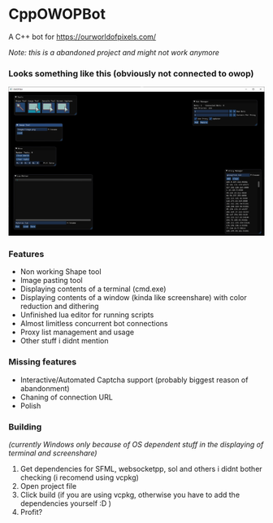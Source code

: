 # CppOWOPBot
A C++ bot for https://ourworldofpixels.com/

*Note: this is a abandoned project and might not work anymore*

### Looks something like this (obviously not connected to owop)

![Screenshot](https://github.com/SeeSoftware/CppOWOPBot/blob/master/screenshot.png?raw=true "Screenshot")

### Features
* Non working Shape tool
* Image pasting tool
* Displaying contents of a terminal (cmd.exe)
* Displaying contents of a window (kinda like screenshare) with color reduction and dithering
* Unfinished lua editor for running scripts
* Almost limitless concurrent bot connections
* Proxy list management and usage
* Other stuff i didnt mention

### Missing features
* Interactive/Automated Captcha support (probably biggest reason of abandonment)
* Chaning of connection URL
* Polish

### Building
*(currently Windows only because of OS dependent stuff in the displaying of terminal and screenshare)*

1. Get dependencies for SFML, websocketpp, sol and others i didnt bother checking (i recomend using vcpkg)
2. Open project file
3. Click build (if you are using vcpkg, otherwise you have to add the dependencies yourself :D )
4. Profit?
